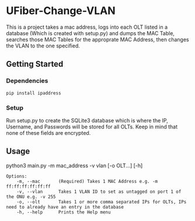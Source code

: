 # UFiber-Change-VLAN

This is a project takes a mac address, logs into each OLT listed in a database (Which is created with setup.py) and dumps the MAC Table, searches those MAC Tables for the approprate MAC Address, then changes the VLAN to the one specified.

## Getting Started
### Dependencies
    pip install ipaddress

### Setup
Run setup.py to create the SQLite3 database which is where the IP, Username, and Passwords will be stored for all OLTs. Keep in mind that none of these fields are encrypted. 

## Usage
python3 main.py -m mac_address -v vlan [-o OLT...] [-h]
    
    Options:
        -m, --mac       (Required) Takes 1 MAC Address e.g. -m ff:ff:ff:ff:ff:ff
        -v, --vlan      Takes 1 VLAN ID to set as untagged on port 1 of the ONU e.g. -v 255
        -o, --olt       Takes 1 or more comma separated IPs for OLTs, IPs need to already have an entry in the database
        -h, --help      Prints the Help menu
